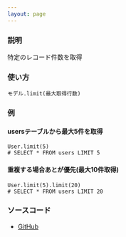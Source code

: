 ```yaml
---
layout: page
---
```

### 説明
特定のレコード件数を取得

### 使い方
    モデル.limit(最大取得行数)

### 例
#### usersテーブルから最大5件を取得
    User.limit(5)
    # SELECT * FROM users LIMIT 5

#### 重複する場合あとが優先(最大10件取得)
    User.limit(5).limit(20)
    # SELECT * FROM users LIMIT 20

### ソースコード
* [GitHub](https://github.com/rails/rails/blob/f33d52c95217212cbacc8d5e44b5a8e3cdc6f5b3/activerecord/lib/active_record/relation/query_methods.rb#L730)
